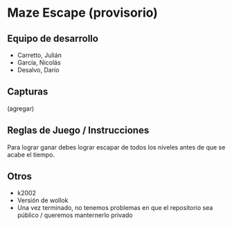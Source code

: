 # Maze Escape (provisorio)

## Equipo de desarrollo

- Carretto, Julián
- García, Nicolás
- Desalvo, Darío

## Capturas

(agregar)

## Reglas de Juego / Instrucciones

Para lograr ganar debes lograr escapar de todos los niveles antes de que se acabe el tiempo.


## Otros

- k2002
- Versión de wollok
- Una vez terminado, no tenemos problemas en que el repositorio sea público / queremos manternerlo privado
